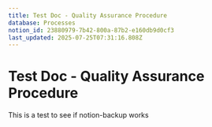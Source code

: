 ```yaml
---
title: Test Doc - Quality Assurance Procedure
database: Processes
notion_id: 23880979-7b42-800a-87b2-e160db9d0cf3
last_updated: 2025-07-25T07:31:16.808Z
---
```


# Test Doc - Quality Assurance Procedure


This is a test to see if notion-backup works

